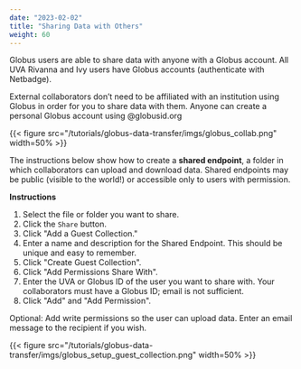 ```yaml
---
date: "2023-02-02"
title: "Sharing Data with Others"
weight: 60
---
```


Globus users are able to share data with anyone with a Globus account. All UVA Rivanna and Ivy users have Globus accounts (authenticate with Netbadge).

External collaborators don’t need to be affiliated with an institution using Globus in order for you to share data with them. Anyone can create a personal Globus account using @globusid.org

{{< figure src="/tutorials/globus-data-transfer/imgs/globus_collab.png" width=50% >}}

The instructions below show how to create a **shared endpoint**, a folder in which collaborators can upload and download data. Shared endpoints may be public (visible to the world!) or accessible only to users with permission.

**Instructions** 

1. Select the file or folder you want to share.
2. Click the `Share` button.
3. Click "Add a Guest Collection."
4. Enter a name and description for the Shared Endpoint. This should be unique and easy to remember.
5. Click "Create Guest Collection".
6. Click "Add Permissions  Share With".
7. Enter the UVA or Globus ID of the user you want to share with. Your collaborators must have a Globus ID; email is not sufficient.
8. Click "Add" and "Add Permission".

Optional: Add write permissions so the user can upload data. Enter an email message to the recipient if you wish.

{{< figure src="/tutorials/globus-data-transfer/imgs/globus_setup_guest_collection.png" width=50% >}}

